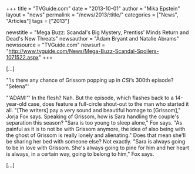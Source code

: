 +++
title = "TVGuide.com"
date = "2013-10-01"
author = "Mika Epstein"
layout = "news"
permalink = "/news/2013/:title/"
categories = ["News", "Articles"]
tags = ["2013"]

newstitle = "Mega Buzz: Scandal's Big Mystery, Prentiss' Minds Return and Dead's New Threats"
newsauthor = "Adam Bryant and Natalie Abrams"
newssource = "TVGuide.com"
newsurl = "http://www.tvguide.com/News/Mega-Buzz-Scandal-Spoilers-1071522.aspx"
+++

[...]

"'Is there any chance of Grissom popping up in *CSI*&#8216;s 300th episode? "Selena"'

"'ADAM:"' In the flesh? Nah. But the episode, which flashes back to a 14-year-old case, does feature a full-circle shout-out to the man who started it all. "[The writers] pay a very sound and beautiful homage to [Grissom]," Jorja Fox says. Speaking of Grissom, how is Sara handling the couple's separation this season? "Sara is too young to sleep alone," Fox says. "As painful as it is to not be with Grissom anymore, the idea of also being with the ghost of Grissom is really lonely and alienating." Does that mean she'll be sharing her bed with someone else? Not exactly. "Sara is always going to be in love with Grissom. She's always going to pine for him and her heart is always, in a certain way, going to belong to him," Fox says.

[...]

